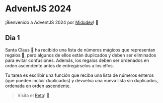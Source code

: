 # AdventJS 2024

¡Bienvenido a AdventJS 2024 por [Midudev](https://www.twitch.tv/midudev)! 🎄

## Dia 1

Santa Claus 🎅 ha recibido una lista de números mágicos que representan regalos 🎁, pero algunos de ellos están duplicados y deben ser eliminados para evitar confusiones. Además, los regalos deben ser ordenados en orden ascendente antes de entregárselos a los elfos.

Tu tarea es escribir una función que reciba una lista de números enteros (que pueden incluir duplicados) y devuelva una nueva lista sin duplicados, ordenada en orden ascendente.

> Visita el [Reto](https://adventjs.dev/es/challenges/2024/1)! 🚀